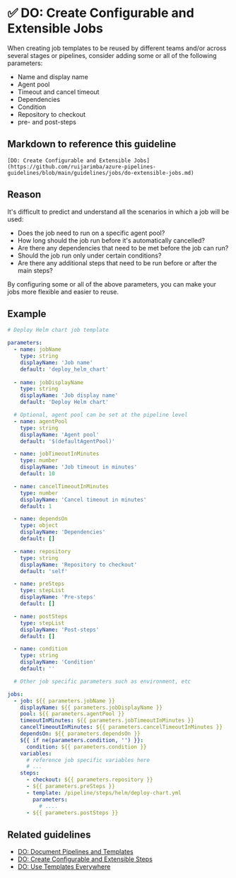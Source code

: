 # ✅ DO: Create Configurable and Extensible Jobs

When creating job templates to be reused by different teams and/or across
several stages or pipelines, consider adding some or all of the following
parameters:

- Name and display name
- Agent pool
- Timeout and cancel timeout
- Dependencies
- Condition
- Repository to checkout
- pre- and post-steps

## Markdown to reference this guideline

```plaintext
[DO: Create Configurable and Extensible Jobs](https://github.com/ruijarimba/azure-pipelines-guidelines/blob/main/guidelines/jobs/do-extensible-jobs.md)
```

## Reason

It's difficult to predict and understand all the scenarios in which a job will
be used:

- Does the job need to run on a specific agent pool?
- How long should the job run before it's automatically cancelled?
- Are there any dependencies that need to be met before the job can run?
- Should the job run only under certain conditions?
- Are there any additional steps that need to be run before or after the main steps?

By configuring some or all of the above parameters, you can make
your jobs more flexible and easier to reuse.

## Example

```yaml
# Deploy Helm chart job template

parameters:  
  - name: jobName
    type: string
    displayName: 'Job name'
    default: 'deploy_helm_chart'
  
  - name: jobDisplayName
    type: string
    displayName: 'Job display name'
    default: 'Deploy Helm chart'

  # Optional, agent pool can be set at the pipeline level
  - name: agentPool
    type: string
    displayName: 'Agent pool'
    default: '$(defaultAgentPool)'

  - name: jobTimeoutInMinutes
    type: number
    displayName: 'Job timeout in minutes'
    default: 10

  - name: cancelTimeoutInMinutes
    type: number
    displayName: 'Cancel timeout in minutes'
    default: 1

  - name: dependsOn
    type: object
    displayName: 'Dependencies'
    default: []

  - name: repository
    type: string
    displayName: 'Repository to checkout'
    default: 'self'

  - name: preSteps
    type: stepList
    displayName: 'Pre-steps'
    default: []

  - name: postSteps
    type: stepList
    displayName: 'Post-steps'
    default: []

  - name: condition
    type: string
    displayName: 'Condition'
    default: ''

  # Other job specific parameters such as environment, etc

jobs:
  - job: ${{ parameters.jobName }}
    displayName: ${{ parameters.jobDisplayName }}
    pool: ${{ parameters.agentPool }}
    timeoutInMinutes: ${{ parameters.jobTimeoutInMinutes }}
    cancelTimeoutInMinutes: ${{ parameters.cancelTimeoutInMinutes }}
    dependsOn: ${{ parameters.dependsOn }}
    ${{ if ne(parameters.condition, '') }}:
      condition: ${{ parameters.condition }}
    variables:
      # reference job specific variables here
      # ...
    steps:
      - checkout: ${{ parameters.repository }}
      - ${{ parameters.preSteps }}
      - template: /pipeline/steps/helm/deploy-chart.yml
        parameters:
          # ....
      - ${{ parameters.postSteps }}
```

## Related guidelines

- [DO: Document Pipelines and Templates](/guidelines/general/do-documentation.md)
- [DO: Create Configurable and Extensible Steps](/guidelines/steps/do-extensible-steps.md)
- [DO: Use Templates Everywhere](/guidelines/general/do-templates-everywhere.md)
